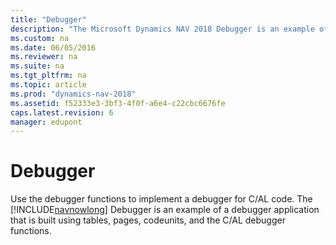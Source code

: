```yaml
---
title: "Debugger"
description: "The Microsoft Dynamics NAV 2018 Debugger is an example of a debugger application that is built using tables, pages, codeunits, and the C/AL debugger functions."
ms.custom: na
ms.date: 06/05/2016
ms.reviewer: na
ms.suite: na
ms.tgt_pltfrm: na
ms.topic: article
ms.prod: "dynamics-nav-2018"
ms.assetid: f52333e3-3bf3-4f0f-a6e4-c22cbc6676fe
caps.latest.revision: 6
manager: edupont
---
```

# Debugger
Use the debugger functions to implement a debugger for C/AL code. The [!INCLUDE[navnowlong](includes/navnowlong_md.md)] Debugger is an example of a debugger application that is built using tables, pages, codeunits, and the C/AL debugger functions.